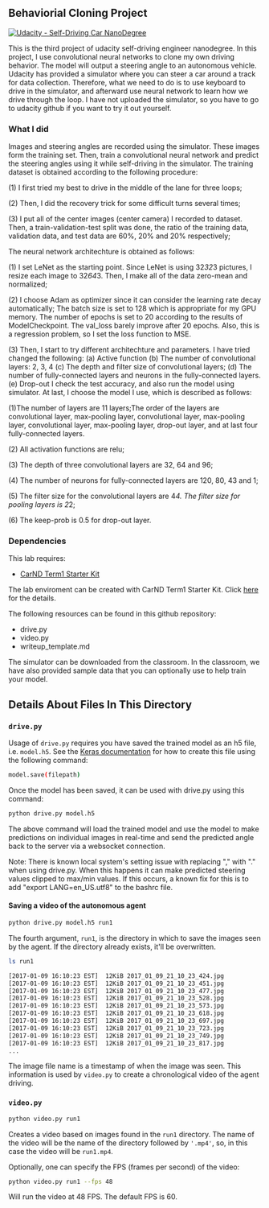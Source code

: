 ## Behaviorial Cloning Project

[![Udacity - Self-Driving Car NanoDegree](https://s3.amazonaws.com/udacity-sdc/github/shield-carnd.svg)](http://www.udacity.com/drive)

This is the third project of udacity self-driving engineer nanodegree. In this project, I use convolutional neural networks to clone my own driving behavior. The model will output a steering angle to an autonomous vehicle. Udacity has provided a simulator where you can steer a car around a track for data collection. Therefore, what we need to do is to use keyboard to drive in the simulator, and afterward use neural network to learn how we drive through the loop. I have not uploaded the simulator, so you have to go to udacity github if you want to try it out yourself. 

### What I did
Images and steering angles are recorded using the simulator. These images form the training set. Then, train a convolutional neural network and predict the steering angles using it while self-driving in the simulator. The training dataset is obtained according to the following procedure:

(1) I first tried my best to drive in the middle of the lane for three loops;

(2) Then, I did the recovery trick for some difficult turns several times;

(3) I put all of the center images (center camera) I recorded to dataset. Then, a train-validation-test split was done, the ratio of the training data, validation data, and test data are 60%, 20% and 20% respectively;

The neural network architechture is obtained as follows:

(1) I set LeNet as the starting point. Since LeNet is using 32*32*3 pictures, I resize each image to 32*64*3. Then, I make all of the data zero-mean and normalized;

(2) I choose Adam as optimizer since it can consider the learning rate decay automatically; The batch size is set to 128 which is appropriate for my GPU memory. The number of epochs is set to 20 according to the results of ModelCheckpoint. The val_loss barely improve after 20 epochs. Also, this is a regression problem, so I set the loss function to MSE.

(3) Then, I start to try different architechture and parameters. I have tried changed the following: (a) Active function (b) The number of convolutional layers: 2, 3, 4 (c) The depth and filter size of convolutional layers; (d) The number of fully-connected layers and neurons in the fully-connected layers. (e) Drop-out I check the test accuracy, and also run the model using simulator. At last, I choose the model I use, which is described as follows:

(1)The number of layers are 11 layers;The order of the layers are convolutional layer, max-pooling layer, convolutional layer, max-pooling layer, convolutional layer, max-pooling layer, drop-out layer, and at last four fully-connected layers.

(2) All activation functions are relu;

(3) The depth of three convolutional layers are 32, 64 and 96;

(4) The number of neurons for fully-connected layers are 120, 80, 43 and 1;

(5) The filter size for the convolutional layers are 4*4. The filter size for pooling layers is 2*2;

(6) The keep-prob is 0.5 for drop-out layer.

### Dependencies
This lab requires:

* [CarND Term1 Starter Kit](https://github.com/udacity/CarND-Term1-Starter-Kit)

The lab enviroment can be created with CarND Term1 Starter Kit. Click [here](https://github.com/udacity/CarND-Term1-Starter-Kit/blob/master/README.md) for the details.

The following resources can be found in this github repository:
* drive.py
* video.py
* writeup_template.md

The simulator can be downloaded from the classroom. In the classroom, we have also provided sample data that you can optionally use to help train your model.

## Details About Files In This Directory

### `drive.py`

Usage of `drive.py` requires you have saved the trained model as an h5 file, i.e. `model.h5`. See the [Keras documentation](https://keras.io/getting-started/faq/#how-can-i-save-a-keras-model) for how to create this file using the following command:
```sh
model.save(filepath)
```

Once the model has been saved, it can be used with drive.py using this command:

```sh
python drive.py model.h5
```

The above command will load the trained model and use the model to make predictions on individual images in real-time and send the predicted angle back to the server via a websocket connection.

Note: There is known local system's setting issue with replacing "," with "." when using drive.py. When this happens it can make predicted steering values clipped to max/min values. If this occurs, a known fix for this is to add "export LANG=en_US.utf8" to the bashrc file.

#### Saving a video of the autonomous agent

```sh
python drive.py model.h5 run1
```

The fourth argument, `run1`, is the directory in which to save the images seen by the agent. If the directory already exists, it'll be overwritten.

```sh
ls run1

[2017-01-09 16:10:23 EST]  12KiB 2017_01_09_21_10_23_424.jpg
[2017-01-09 16:10:23 EST]  12KiB 2017_01_09_21_10_23_451.jpg
[2017-01-09 16:10:23 EST]  12KiB 2017_01_09_21_10_23_477.jpg
[2017-01-09 16:10:23 EST]  12KiB 2017_01_09_21_10_23_528.jpg
[2017-01-09 16:10:23 EST]  12KiB 2017_01_09_21_10_23_573.jpg
[2017-01-09 16:10:23 EST]  12KiB 2017_01_09_21_10_23_618.jpg
[2017-01-09 16:10:23 EST]  12KiB 2017_01_09_21_10_23_697.jpg
[2017-01-09 16:10:23 EST]  12KiB 2017_01_09_21_10_23_723.jpg
[2017-01-09 16:10:23 EST]  12KiB 2017_01_09_21_10_23_749.jpg
[2017-01-09 16:10:23 EST]  12KiB 2017_01_09_21_10_23_817.jpg
...
```

The image file name is a timestamp of when the image was seen. This information is used by `video.py` to create a chronological video of the agent driving.

### `video.py`

```sh
python video.py run1
```

Creates a video based on images found in the `run1` directory. The name of the video will be the name of the directory followed by `'.mp4'`, so, in this case the video will be `run1.mp4`.

Optionally, one can specify the FPS (frames per second) of the video:

```sh
python video.py run1 --fps 48
```

Will run the video at 48 FPS. The default FPS is 60.

